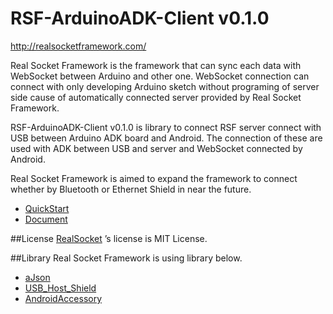 RSF-ArduinoADK-Client v0.1.0
=====================
http://realsocketframework.com/
  
Real Socket Framework is the framework that can sync each data with WebSocket between Arduino and other one.
WebSocket connection can connect with only developing Arduino sketch 
without programing of server side cause of automatically connected server provided by Real Socket Framework.


RSF-ArduinoADK-Client v0.1.0 is library to connect RSF server connect with USB between Arduino ADK board and Android.
The connection of these are used with ADK between USB and server and WebSocket connected by Android.


Real Socket Framework is aimed to expand the framework to connect whether by Bluetooth or Ethernet Shield in near the future.


* [QuickStart](https://github.com/RealSocketFramework/RSF-ArduinoADK-Client/wiki/QuickStart)
* [Document](https://github.com/RealSocketFramework/RSF-ArduinoADK-Client/wiki/Document)

##License
[RealSocket](https://github.com/RealSocketFramework/RSF-ArduinoADK-Client/tree/master/Arduino-Libraries/RealSocket)
’s license is MIT License.

##Library
Real Socket Framework is using library below.
* [aJson](https://github.com/interactive-matter/aJson)
* [USB_Host_Shield](https://github.com/felis/USB_Host_Shield)
* [AndroidAccessory](http://developer.android.com/tools/adk/adk2.html)
